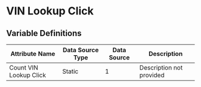 # VIN Lookup Click

### 

## Variable Definitions

| Attribute Name|Data Source Type|Data Source|Description|
| --- | --- | --- | --- |
|Count VIN Lookup Click|Static|1|Description not provided|



